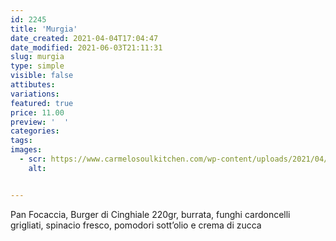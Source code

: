 ```yaml
---
id: 2245
title: 'Murgia'
date_created: 2021-04-04T17:04:47
date_modified: 2021-06-03T21:11:31
slug: murgia
type: simple
visible: false
attibutes: 
variations:
featured: true
price: 11.00
preview: '  '
categories: 
tags: 
images: 
  - scr: https://www.carmelosoulkitchen.com/wp-content/uploads/2021/04/MURGIA-Burger-MKT-21.png
    alt: 


---
```


<p>Pan Focaccia, Burger di Cinghiale 220gr, burrata, funghi cardoncelli grigliati, spinacio fresco, pomodori sott’olio e crema di zucca</p>

